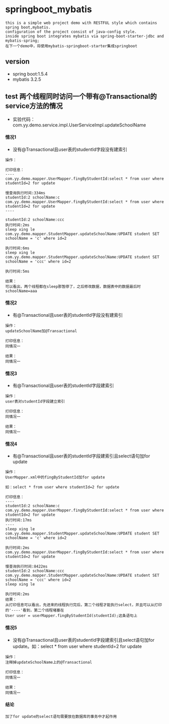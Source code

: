 
# springboot_mybatis
```
this is a simple web project demo with RESTFUL style which contains spring boot,mybatis.
configuration of the project consist of java-config style.
inside spring boot integrates mybatis via spring-boot-starter-jdbc and mybatis-spring;
在下一个demo中，将使用mybatis-springboot-starter集成springboot
```

## version
- spring boot:1.5.4
- mybatis 3.2.5


## test 两个线程同时访问一个带有@Transactional的service方法的情况
- 实验代码：com.yy.demo.service.impl.UserServiceImpl.updateSchoolName

#### 情况1

- 没有@Transactional且user表的studentId字段没有建索引
```
操作：

打印信息：
----
com.yy.demo.mapper.UserMapper.fingByStudentId:select * from user where studentId=2 for update

慢查询执行时间:334ms
studentId:2 schoolName:c
com.yy.demo.mapper.UserMapper.fingByStudentId:select * from user where studentId=2 for update
----

studentId:2 schoolName:ccc
执行时间:2ms
sleep xing le
com.yy.demo.mapper.StudentMapper.updateSchoolName:UPDATE student SET schoolName = 'c' where id=2

执行时间:6ms
sleep xing le
com.yy.demo.mapper.StudentMapper.updateSchoolName:UPDATE student SET schoolName = 'ccc' where id=2

执行时间:5ms

结果：
可以看出，两个线程都在sleep那暂停了，之后修改数据，数据表中的数据最后时schoolName=aaa
```

#### 情况2

- 有@Transactional且user表的studentId字段没有建索引
```
操作：
updateSchoolName加@Transactional

打印信息：
同情况一

结果：
同情况一
```

#### 情况3

- 有@Transactional且user表的studentId字段建索引
```
操作：
user表对studentId字段建立索引

打印信息：
同情况一

结果：
同情况一
```

#### 情况4

- 有@Transactional且user表的studentId字段建索引且select语句加for update
```
操作：
UserMapper.xml中的fingByStudentId加for update

如：select * from user where studentId=2 for update

打印信息：
----
studentId:2 schoolName:c
com.yy.demo.mapper.UserMapper.fingByStudentId:select * from user where studentId=2 for update
执行时间:17ms
----
sleep xing le
com.yy.demo.mapper.StudentMapper.updateSchoolName:UPDATE student SET schoolName = 'c' where id=2

执行时间:2ms
com.yy.demo.mapper.UserMapper.fingByStudentId:select * from user where studentId=2 for update

慢查询执行时间:8422ms
studentId:2 schoolName:ccc
com.yy.demo.mapper.StudentMapper.updateSchoolName:UPDATE student SET schoolName = 'ccc' where id=2
sleep xing le

执行时间:2ms
结果：
从打印信息可以看出，先进来的线程执行完后，第二个线程才能执行select，并且可以从打印的'----'看到，第二个线程堵塞在
User user = userMapper.fingByStudentId(studentId);这条语句上

```

#### 情况5

- 没有@Transactional且user表的studentId字段建索引且select语句加for update。如：select * from user where studentId=2 for update
```
操作：
注释掉updateSchoolName上的@Transactional

打印信息：
同情况一

结果：
同情况一
```

#### 结论
```
加了for update的select语句需要放在数据库的事务中才起作用
```